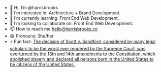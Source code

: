 - 👋 Hi, I’m @harrisbrooks
- 👀 I’m interested in: Architecture + Brand Development. 
- 🌱 I’m currently learning: Front End Web Development.
- 💞️ I’m looking to collaborate on: Front End Web Development.
- 📫 How to reach me hello@harrisbrooks.co
- 😄 Pronouns: She/her
- ⚡ Fun fact: <a href="(https://www.archives.gov/milestone-documents/dred-scott-v-sandford)"> The decision of Scott v. Sandford, considered by many legal scholars to be the worst ever rendered by the Supreme Court,
was overturned by the 13th and 14th amendments to the Constitution, which abolished slavery and declared all persons born
in the United States to be citizens of the United States.</a>


<!---
harrisbrooks/harrisbrooks is a ✨ special ✨ repository because its `README.md` (this file) appears on your GitHub profile.
You can click the Preview link to take a look at your changes.
--->
